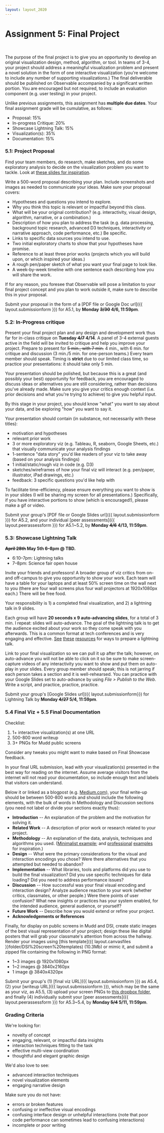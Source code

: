 ```yaml
---
layout: layout_2020
---
```


# Assignment 5: Final Project
<br>

The purpose of the final project is to give you an opportunity to develop an original visualization design, method, algorithm, or tool. In teams of 3-4, your project should address a meaningful visualization problem and present a novel solution in the form of one interactive visualization (you're welcome to include any number of supporting visualizations.) The final deliverable should be published on Observable accompanied by a significant written portion. You are encouraged but not required, to include an evaluation component (e.g. user testing) in your project.

Unlike previous assignments, this assignment has **multiple due dates**. Your final assignment grade will be cumulative, as follows:

* Proposal: 15%
* In-progress Critique: 20%
* Showcase Lightning Talk: 15%
* Visualization(s): 35%
* Documentation: 15%

### 5.1: Project Proposal

Find your team members, do research, make sketches, and do some exploratory analysis to decide on the visualization problem you want to tackle. Look at [these slides for inspiration](https://docs.google.com/presentation/d/1VXaKaKlAKHuUWCP9tgq6AIHe7yLyBdbDDsKcjkS5m9E/edit?usp=sharing).

Write a 500-word proposal describing your plan. Include screenshots and images as needed to communicate your ideas. Make sure your proposal covers:

-   Hypotheses and questions you intend to explore.
-   Why you think this topic is relevant or impactful beyond this class.
-   What will be your original contribution? (e.g. interactivity, visual design, algorithm, narrative, or a combination.)
-   Description of how you plan to address the task (e.g. data processing, background topic research, advanced D3 techniques, interactivity or narrative approach, code performance, etc.) Be specific.
-   Links to specific data sources you intend to use.
-   Two initial exploratory charts to show that your hypotheses have promise.
-   Reference to at least three prior works (projects which you will build upon, or which inspired your ideas.)
-   A rough pen/paper sketch of what you want your final page to look like.
-   A week-by-week timeline with one sentence each describing how you will share the work.

If for any reason, you foresee that Observable will pose a limitation to your final project concept and you plan to work outside it, make sure to describe this in your proposal.

Submit your proposal in the form of a [PDF file or Google Doc url]({{ layout.submissionform }}) for A5.1, by **Monday ~~3/30~~ 4/6, 11:59pm**.

### 5.2: In-Progress critique

Present your final project plan and any design and development work thus far for in-class critique on **Tuesday ~~4/7~~ 4/14**. A panel of 3-4 external guests active in the field will be invited to critique and help you improve your project. Prepare to present for ~~5 min., with 7 min.~~ 4 min., with 6 min. for critique and discussion (3 min./5 min. for one-person teams.) Every team member should speak. Timing is **strict** due to our limited class time, so practice your presentations: it should take only 5 min.

Your presentation should be polished, but because this is a great (and possibly your best) opportunity for feedback, you are encouraged to discuss ideas or alternatives you are still considering, rather than decisions you've already made. Make sure you give your critics enough context (i.e. prior decisions and what you're trying to achieve) to give you helpful input.

By this stage in your project, you should know "what" you want to say about your data, and be exploring "how" you want to say it.

Your presentation should contain (in substance, not necessarily with these titles):
- motivation and hypotheses
- relevant prior work
- 3 or more exploratory viz (e.g. Tableau, R, seaborn, Google Sheets, etc.) that visually communicate your analysis findings
- 1-sentence "data story" you'd like readers of your viz to take away (based on your analysis findings)
- 1 initial/static/rough viz in code (e.g. D3)
- sketches/wireframes of how your final viz will interact (e.g. pen/paper, illustrator, iPad drawings, etc.)
- feedback: 3 specific questions you'd like help with

To facilitate time-efficiency, please ensure everything you want to show is in your slides (I will be sharing my screen for all presentations.) Specifically, if you have interactive portions to show (which is encouraged!), please make a gif or video.

Submit your group's [PDF file or Google Slides url]({{ layout.submissionform }}) for A5.2, and your individual [peer assessments]({{ layout.peerassessform }}) for A5.1~5.2, by **Monday ~~4/6~~ 4/13, 11:59pm**.

### 5.3: Showcase Lightning Talk

**~~April 28th~~ May 5th 6–8pm @ TBD.**

- 6:10–7pm: Lightning talks
- 7–8pm: Science fair open house

Invite your friends and professors! A broader group of viz critics from on- and off-campus to give you opportunity to show your work. Each team will have a table for your laptops and at least 50% screen time on the wall next to you (there are four wall screens plus four wall projectors at 1920x1080px each.) There will be free food.

Your responsibility is 1) a completed final visualization, and 2) a lightning talk in 9 slides.

Each group will have **20 seconds x 9 auto-advancing slides**, for a total of 3 min. I repeat: slides will auto-advance. The goal of the lightning talk is to get the audience excited about your work so they come speak with you afterwards. This is a common format at tech conferences and is very engaging and effective. [See](https://software.ac.uk/home/cw11/giving-good-lightning-talk) [these](https://barriebyron.wordpress.com/2013/02/17/so-you-want-to-give-a-lightning-talk/) [resources](http://scottberkun.com/2009/how-to-give-a-great-ignite-talk/) for ways to prepare a lightning talk.

Link to your final visualization so we can pull it up after the talk; however, on auto-advance you will not be able to click on it so be sure to make screen-capture videos of any interactivity you want to show and put them on auto-play in your slides. Every group member should speak; this is not jarring if each person takes a section and it is well-rehearsed. You can practice with your Google Slides set to auto-advance by using _File > Publish to the Web_. Write a script, and practice, practice, practice.

Submit your group's [Google Slides url]({{ layout.submissionform}}) for Lightning Talk by **Monday ~~4/27~~ 5/4, 11:59pm**.

### 5.4 Final Viz + 5.5 Final Documentation

Checklist:

1. 1+ interactive visualization(s) at one URL
2. 500-800 word writeup
3. 3+ PNGs for Mudd public screens

Consider any tweaks you might want to make based on Final Showcase feedback.

In your final URL submission, lead with your visualization(s) presented in the best way for reading on the internet. Assume average visitors from the internet will not read your documentation, so include enough text and labels that visitors can understand.

Below it or linked as a blogpost (e.g. [Medium.com](http://medium.com)), your final write-up should be between 500-800 words and should include the following elements, with the bulk of words in Methodology and Discussion sections (you need not label or divide your sections exactly thus):

-   **Introduction** -- An explanation of the problem and the motivation for solving it.
-   **Related Work** -- A description of prior work or research related to your project.
-   **Methodology** -- An explanation of the data, analysis, techniques and algorithms you used. ([Minimalist example](https://pudding.cool/2017/04/beer/); and [professional](https://fivethirtyeight.com/methodology/how-fivethirtyeights-house-and-senate-models-work/) [examples](http://projects.propublica.org/miseducation/methodology) for inspiration.)
-   **Design** -- What were the primary considerations for the visual and interaction encodings you chose? Were there alternatives that you attempted but needed to abandon?
-   **Implementation** -- What libraries, tools and platforms did you use to build the final visualization? Did you use specific techniques for data loading? Did you need to address performance issues?
-   **Discussion** -- How successful was your final visual encoding and interaction design? Analyze audience reaction to your work (whether critics, classmates, or other people.) Were there points of user confusion? What new insights or practices has your system enabled, for the intended audience, general audience, or yourself?
-   **Future Work** -- Describe how you would extend or refine your project.
-   **Acknowledgements or References**

Finally, for display on public screens in Mudd and DSI, create static images of the best visual representation of your project; design these like digital posters that will grab your classmate's attention from across the hallway. Render your images using [this template]({{ layout.canvasfiles }}folder/DSI%20screen%20templates) (10.3Mb) or mimic it, and submit a zipped file containing the following in PNG format:

-  1~3 images @ 1920x1080px
-  1~2 images @ 3840x2160px
-  1 image @ 3840x4320px

Submit your group's (1) [final viz URL]({{ layout.submissionform }}) as A5.4, (2) your [writeup URL]({{ layout.submissionform }}), which may be the same as your viz, as A5.5, (3) upload your screen PNGs to [this dropbox folder](https://www.dropbox.com/request/vfcGa8ryf9lHsOzAn6B9), and finally (4) individually submit your [peer assessments]({{ layout.peerassessform }}) for A5.3~5.4, by **Monday ~~5/4~~ 5/11, 11:59pm**.

### Grading Criteria

We're looking for:
-  novelty of concept
-  engaging, relevant, or impactful data insights
-  interaction techniques fitting to the task
-  effective multi-view coordination
-  thoughtful and elegant graphic design

We'd also love to see:
-   advanced interaction techniques
-   novel visualization elements
-   engaging narrative design

Make sure you do not have:
-   errors or broken features
-   confusing or ineffective visual encodings
-   confusing interface design or unhelpful interactions (note that poor code performance can sometimes lead to confusing interactions)
-   incomplete or poor writing
